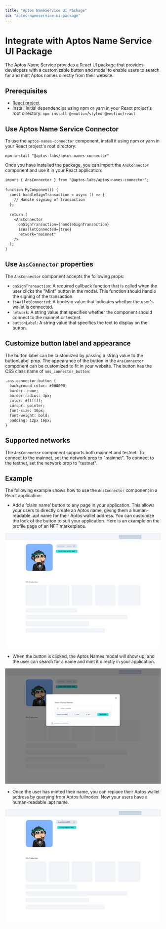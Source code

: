 ```yaml
---
title: "Aptos NameService UI Package"
id: "aptos-nameservice-ui-package"
---
```

# Integrate with Aptos Name Service UI Package
The Aptos Name Service provides a React UI package that provides developers with a customizable button and modal to enable users to search for and mint Aptos names directly from their website.

## Prerequisites
- [React project](https://create-react-app.dev/docs/getting-started/)
- Install initial dependencies using npm or yarn in your React project's root directory: `npm install @emotion/styled @emotion/react`

## Use Aptos Name Service Connector

To use the `aptos-names-connector` component, install it using npm or yarn in your React project's root directory:
```
npm install "@aptos-labs/aptos-names-connector"
```


Once you have installed the package, you can import the `AnsConnector` component and use it in your React application:

```
import { AnsConnector } from "@aptos-labs/aptos-names-connector";

function MyComponent() {
  const handleSignTransaction = async () => {
    // Handle signing of transaction
  };

  return (
    <AnsConnector
      onSignTransaction={handleSignTransaction}
      isWalletConnected={true}
      network="mainnet"
    />
  );
}
```

## Use `AnsConnector` properties
The `AnsConnector` component accepts the following props:

- `onSignTransaction`: A required callback function that is called when the user clicks the "Mint" button in the modal. This function should handle the signing of the transaction.
- `isWalletConnected`: A boolean value that indicates whether the user's wallet is connected.
- `network`: A string value that specifies whether the component should connect to the mainnet or testnet.
- `buttonLabel`: A string value that specifies the text to display on the button.

## Customize button label and appearance
The button label can be customized by passing a string value to the buttonLabel prop.
The appearance of the button in the `AnsConnector` component can be customized to fit in your website. The button has the CSS class name of `ans_connector_button`:

```
.ans-connector-button {
  background-color: #000000;
  border: none;
  border-radius: 4px;
  color: #ffffff;
  cursor: pointer;
  font-size: 16px;
  font-weight: bold;
  padding: 12px 16px;
}
```

## Supported networks
The `AnsConnector` component supports both mainnet and testnet. To connect to the mainnet, set the network prop to "mainnet". To connect to the testnet, set the network prop to "testnet".

## Example
The following example shows how to use the `AnsConnector` component in a React application:
<last image>


- Add a ‘claim name’ button to any page in your application. This allows your users to directly create an Aptos name, giving them a human-readable .apt name for their Aptos wallet address. You can customize the look of the button to suit your application. Here is an example on the profile page of an NFT marketplace.

![Claim name](../../static/img/docs/ans_entrypoint_example.png)

- When the button is clicked, the Aptos Names modal will show up, and the user can search for a name and mint it directly in your application.

![Show Aptos Name Service modal](../../static/img/docs/ans_entrypoint_modal_example.png)

- Once the user has minted their name, you can replace their Aptos wallet address by querying from Aptos fullnodes. Now your users have a human-readable .apt name.

![Claim another name](../../static/img/docs/ans_entrypoint_with_other_name.png)
